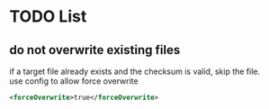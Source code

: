# TODO List

## do not overwrite existing files
if a target file already exists and the checksum is valid, skip the file.\
use config to allow force overwrite
```xml
<forceOverwrite>true</forceOverwrite>
```
